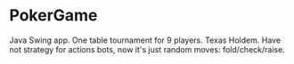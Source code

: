 # PokerGame
Java Swing app. One table tournament for 9 players. Texas Holdem.
Have not strategy for actions bots, now it's just random moves: fold/check/raise.


